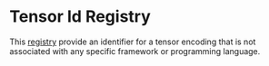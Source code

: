 # Tensor Id Registry

This [registry](tensor-id-register.md) provide an identifier for a tensor encoding that is not associated with any specific framework or programming language. 

